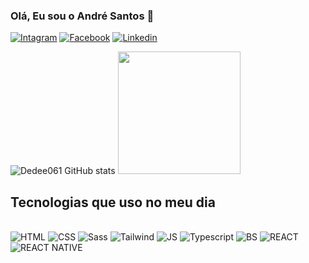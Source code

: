 
### Olá, Eu sou o André Santos 🙂


[![Intagram](	https://img.shields.io/badge/Instagram-E4405F?style=for-the-badge&logo=instagram&logoColor=white)](https://www.instagram.com/dedee_061/)
[![Facebook](https://img.shields.io/badge/Facebook-1877F2?style=for-the-badge&logo=facebook&logoColor=white)](https://www.facebook.com/profile.php?id=100011124553340)
[![Linkedin](https://img.shields.io/badge/LinkedIn-0077B5?style=for-the-badge&logo=linkedin&logoColor=white)]([https://www.linkedin.com/in/andre-luis-68b3332a1/])


![Dedee061 GitHub stats](https://github-readme-stats.vercel.app/api?username=Dedee061&show_icons=true&theme=radical)
<img height="196em" src="https://github-readme-stats.vercel.app/api/top-langs/?username=Dedee061&layout=compact&langs_count=16&theme=radical"/>

## Tecnologias que uso no meu dia 

<div style ="display: inline_block"><br/>
   <img aling="center" alt="HTML" src="https://img.shields.io/badge/HTML5-E34F26?style=for-the-badge&logo=html5&logoColor=white"/>
   <img aling="center" alt="CSS" src="https://img.shields.io/badge/CSS3-1572B6?style=for-the-badge&logo=css3&logoColor=whitee">
   <img aling="center" alt="Sass" src="https://img.shields.io/badge/Sass-CC6699?style=for-the-badge&logo=sass&logoColor=white">
   <img aling="center" alt="Tailwind" src="https://img.shields.io/badge/Tailwind_CSS-38B2AC?style=for-the-badge&logo=tailwind-css&logoColor=white">
   <img aling="center" alt="JS" src="https://img.shields.io/badge/JavaScript-F7DF1E?style=for-the-badge&logo=javascript&logoColor=black">
   <img aling="center" alt="Typescript" src="https://img.shields.io/badge/TypeScript-007ACC?style=for-the-badge&logo=typescript&logoColor=white">
   <img aling="center" alt="BS" src="https://img.shields.io/badge/Bootstrap-563D7C?style=for-the-badge&logo=bootstrap&logoColor=white">
   <img aling="center" alt="REACT" src="https://img.shields.io/badge/React-20232A?style=for-the-badge&logo=react&logoColor=61DAFB">
   <img aling="center" alt="REACT NATIVE" src="https://img.shields.io/badge/React_Native-20232A?style=for-the-badge&logo=react&logoColor=61DAFB">
   
</div><br>


